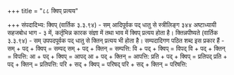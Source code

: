 +++
title = "८८ क्विप् प्रत्यय"

+++
संपदादिभ्य: क्विप् (वार्तिक ३.३.९४) - सम् आदिपूर्वक पद् धातु से स्त्रीलिङ्ग
३४४
अष्टाध्यायी सहजबोध भाग - ३
में, कर्तृभिन्न कारक संज्ञा में तथा भाव में क्विप् प्रत्यय होता है।
क्तिन्नपीष्यते (वार्तिक ३.३.९४) - सम् उपपदपूर्वक पद् धातु से क्तिन् प्रत्यय भी होता है। सम्पदादिगण पठित शब्द इस प्रकार हैं - सम् + पद् + क्विप् = सम्पद् सम् + पद् + क्तिन् = सम्पत्ति: वि + पद् + क्विप् = विपद् वि + पद् + क्तिन् = विपत्ति:
आ + पद् + क्विप् = आपद्
आ + पद् + क्तिन् = आपत्ति: प्रति + पद् + क्विप् = प्रतिपद् प्रति + पद् + क्तिन् = प्रतिपत्ति: परि + सद् + क्विप् = परिषद् परि + सद् + क्तिन् = परिषत्ति:
